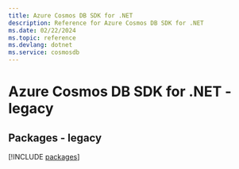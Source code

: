 ```yaml
---
title: Azure Cosmos DB SDK for .NET
description: Reference for Azure Cosmos DB SDK for .NET
ms.date: 02/22/2024
ms.topic: reference
ms.devlang: dotnet
ms.service: cosmosdb
---
```

# Azure Cosmos DB SDK for .NET - legacy
## Packages - legacy
[!INCLUDE [packages](cosmos-db-index.md)]